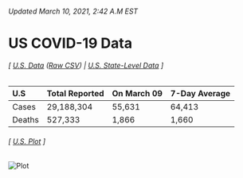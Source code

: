 ###### Updated March 10, 2021, 2:42 A.M EST
# US COVID-19 Data 
###### [ [U.S. Data](us.csv) ([Raw CSV](https://raw.githubusercontent.com/drebrb/covid-19-data/master/us.csv)) | [U.S. State-Level Data](states) ]
| U.S    | Total Reported   | On March 09   | 7-Day Average   |
|:-------|:-----------------|:--------------|:----------------|
| Cases  | 29,188,304       | 55,631        | 64,413          |
| Deaths | 527,333          | 1,866         | 1,660           |
###### [ [U.S. Plot](us.png) ]
![Plot](https://github.com/drebrb/covid-19-data/blob/master/us.png)